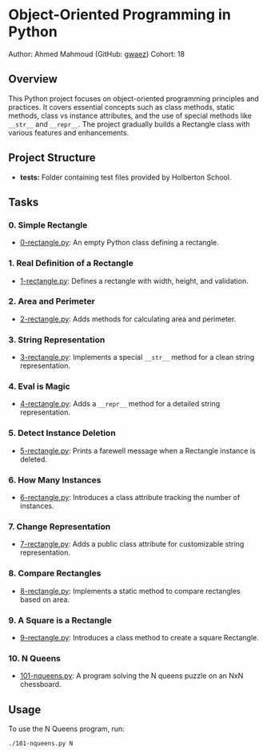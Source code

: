 # Object-Oriented Programming in Python

Author: Ahmed Mahmoud (GitHub: [gwaez](https://github.com/gwaez))
Cohort: 18

## Overview

This Python project focuses on object-oriented programming principles and practices. It covers essential concepts such as class methods, static methods, class vs instance attributes, and the use of special methods like `__str__` and `__repr__`. The project gradually builds a Rectangle class with various features and enhancements.

## Project Structure

* **tests:** Folder containing test files provided by Holberton School.

## Tasks

### 0. Simple Rectangle
* [0-rectangle.py](./0-rectangle.py): An empty Python class defining a rectangle.

### 1. Real Definition of a Rectangle
* [1-rectangle.py](./1-rectangle.py): Defines a rectangle with width, height, and validation.

### 2. Area and Perimeter
* [2-rectangle.py](./2-rectangle.py): Adds methods for calculating area and perimeter.

### 3. String Representation
* [3-rectangle.py](./3-rectangle.py): Implements a special `__str__` method for a clean string representation.

### 4. Eval is Magic
* [4-rectangle.py](./4-rectangle.py): Adds a `__repr__` method for a detailed string representation.

### 5. Detect Instance Deletion
* [5-rectangle.py](./5-rectangle.py): Prints a farewell message when a Rectangle instance is deleted.

### 6. How Many Instances
* [6-rectangle.py](./6-rectangle.py): Introduces a class attribute tracking the number of instances.

### 7. Change Representation
* [7-rectangle.py](./7-rectangle.py): Adds a public class attribute for customizable string representation.

### 8. Compare Rectangles
* [8-rectangle.py](./8-rectangle.py): Implements a static method to compare rectangles based on area.

### 9. A Square is a Rectangle
* [9-rectangle.py](./9-rectangle.py): Introduces a class method to create a square Rectangle.

### 10. N Queens
* [101-nqueens.py](./101-nqueens.py): A program solving the N queens puzzle on an NxN chessboard.

## Usage

To use the N Queens program, run:

```bash
./101-nqueens.py N

